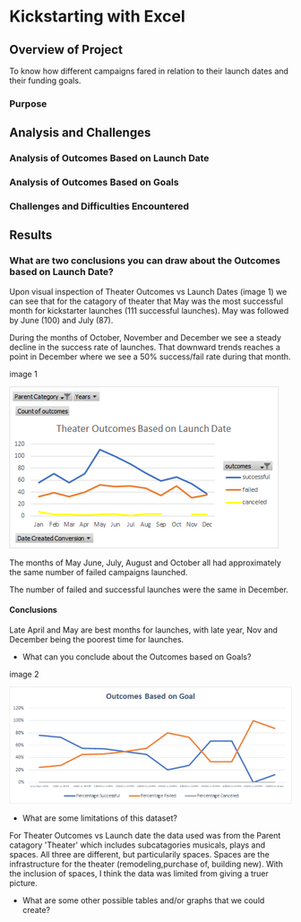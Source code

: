 # Kickstarting with Excel

## Overview of Project

To know how different campaigns fared in relation to their launch dates and their funding goals.

### Purpose


## Analysis and Challenges

### Analysis of Outcomes Based on Launch Date

### Analysis of Outcomes Based on Goals

### Challenges and Difficulties Encountered


## Results
### What are two conclusions you can draw about the Outcomes based on Launch Date?

Upon visual inspection of Theater Outcomes vs Launch Dates (image 1) we can see that for the catagory of theater that May was the most successful month for kickstarter launches (111 successful launches). May was followed by June (100) and July (87). 

During the months of October, November and December we see a steady decline in the success rate of launches. That downward trends reaches a point in December where we see a 50% success/fail rate during that month.
   
image 1

![Theater Outcomes_vs_Launch](Resources/Theater_Outcoms_vs_Launch.png)

The months of May June, July, August and October all had approximately the same number of failed campaigns launched. 

The number of failed and successful launches were the same in December.

#### Conclusions
Late April and May are best months for launches, with late year, Nov and December being the poorest time for launches.

- What can you conclude about the Outcomes based on Goals?

image 2

![Outcome_vs_Goals](Resources/Outcome_vs_Goals.png)

- What are some limitations of this dataset?

For Theater Outcomes vs Launch date the data used was from the Parent catagory 'Theater' which includes subcatagories musicals, plays and spaces. All three are different, but particularily spaces. Spaces are the infrastructure for the theater (remodeling,purchase of, building new). With the inclusion of spaces, I think the data was limited from giving a truer picture.

- What are some other possible tables and/or graphs that we could create?
